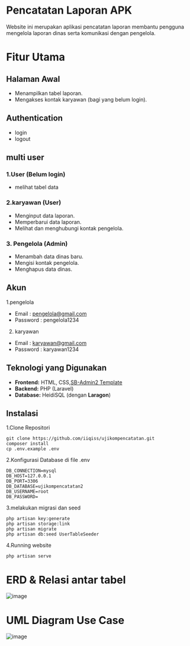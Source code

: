 # Pencatatan Laporan APK

Website ini merupakan aplikasi pencatatan laporan membantu pengguna mengelola laporan dinas serta komunikasi dengan pengelola.

# Fitur Utama
## Halaman Awal 
- Menampilkan tabel laporan.
- Mengakses kontak karyawan (bagi yang belum login).
## Authentication
- login
- logout
## multi user
### 1.User (Belum login)
- melihat tabel data
### 2.karyawan (User)
- Menginput data laporan.
- Memperbarui data laporan.
- Melihat dan menghubungi kontak pengelola.

### 3. Pengelola (Admin)
- Menambah data dinas baru.
- Mengisi kontak pengelola.
- Menghapus data dinas.

## Akun
1.pengelola
- Email : pengelola@gmail.com
- Password : pengelola1234
2. karyawan
- Email : karyawan@gmail.com
- Password : karyawan1234

## Teknologi yang Digunakan

- **Frontend:** HTML, CSS,[SB-Admin2 Template](https://startbootstrap.com/theme/sb-admin-2)
- **Backend:** PHP (Laravel)
- **Database:** HeidiSQL (dengan **Laragon**)


## Instalasi


1.Clone Repositori
```
git clone https://github.com/iiqiss/ujikompencatatan.git
composer install
cp .env.example .env
```
2.Konfigurasi Database di file .env
```
DB_CONNECTION=mysql
DB_HOST=127.0.0.1
DB_PORT=3306
DB_DATABASE=ujikompencatatan2
DB_USERNAME=root
DB_PASSWORD=
```
3.melakukan migrasi dan seed
```
php artisan key:generate
php artisan storage:link
php artisan migrate
php artisan db:seed UserTableSeeder
```
4.Running website
```
php artisan serve
```

# ERD & Relasi antar tabel
![image](https://github.com/user-attachments/assets/3bf9b699-16ed-4c75-aa86-f761f090e701)


# UML Diagram Use Case
![image](https://github.com/user-attachments/assets/fa81897c-f4d1-4cac-b95e-2fa92f8d7630)

